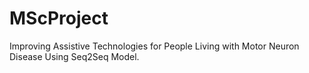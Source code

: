 # MScProject
Improving Assistive Technologies for People Living with Motor Neuron Disease Using Seq2Seq Model.
